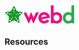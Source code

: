 ![StaroWebD](https://github.com/starohub/starowebd/raw/master/resources/images/starowebd-64.png)

# Resources

